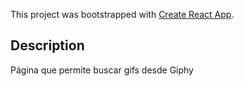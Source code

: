 This project was bootstrapped with [Create React App](https://github.com/facebook/create-react-app).

## Description

Página que permite buscar gifs desde Giphy
